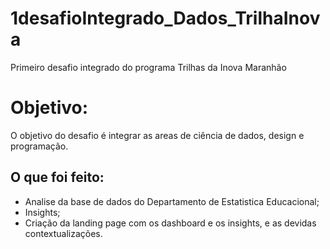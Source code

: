 # 1desafioIntegrado_Dados_TrilhaInova
Primeiro desafio integrado do programa Trilhas da Inova Maranhão 

# Objetivo:
O objetivo do desafio é integrar as areas de ciência de dados,  design e programação.

## O que foi feito:
- Analise da base de dados do Departamento de Estatistica Educacional;
- Insights;
- Criação da landing page com os dashboard e os insights, e as devidas contextualizações.
